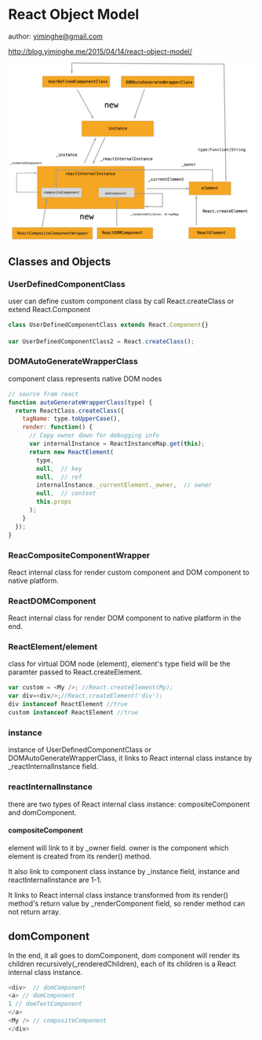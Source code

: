 # React Object Model

author: yiminghe@gmail.com

http://blog.yiminghe.me/2015/04/14/react-object-model/

<img src='./object-model.png'/>


## Classes and Objects

### UserDefinedComponentClass

user can define custom component class by call React.createClass or extend React.Component

```js
class UserDefinedComponentClass extends React.Component{}

var UserDefinedComponentClass2 = React.createClass();
```

### DOMAutoGenerateWrapperClass

component class represents native DOM nodes

```js
// source from react
function autoGenerateWrapperClass(type) {
  return ReactClass.createClass({
    tagName: type.toUpperCase(),
    render: function() {
      // Copy owner down for debugging info
      var internalInstance = ReactInstanceMap.get(this);
      return new ReactElement(
        type,
        null,  // key
        null,  // ref
        internalInstance._currentElement._owner,  // owner
        null,  // context
        this.props
      );
    }
  });
}
```

### ReacCompositeComponentWrapper

React internal class for render custom component and DOM component to native platform.

### ReactDOMComponent

React internal class for render DOM component to native platform in the end.

### ReactElement/element

class for virtual DOM node (element), element's type field will be the paramter passed to React.createElement.

```js
var custom = <My />; //React.createElement(My);
var div=<div/>;//React.createElement('div');
div instanceof ReactElement //true
custom instanceof ReactElement //true
```



### instance

instance of UserDefinedComponentClass or DOMAutoGenerateWrapperClass, it links to React internal class instance by _reactInternalInstance field.


### reactInternalInstance

there are two types of React internal class instance: compositeComponent and domComponent.

#### compositeComponent

element will link to it by _owner field. owner is the component which element is created from its render() method.

It also link to component class instance by _instance field, instance and reactInternalInstance are 1-1.

It links to React internal class instance transformed from its render() method's return value by _renderComponent field, so render method can not return array.

## domComponent

In the end, it all goes to domComponent, dom component will render its children recursively(_renderedChildren), each of its children is a React internal class instance.

```js
<div>  // domComponent
<a> // domComponent
1 // domTextComponent
</a>
<My /> // compositeComponent
</div>
```
